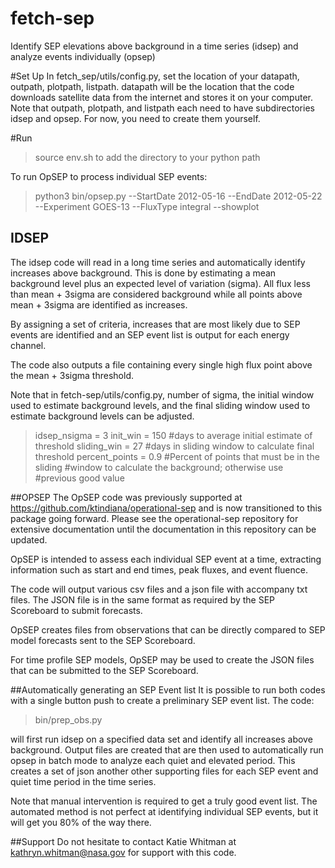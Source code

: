 # fetch-sep
Identify SEP elevations above background in a time series (idsep) and analyze events individually (opsep)

#Set Up
In fetch_sep/utils/config.py, set the location of your datapath, outpath, plotpath, listpath.
datapath will be the location that the code downloads satellite data from the internet and stores it on your computer.
Note that outpath, plotpath, and listpath each need to have subdirectories idsep and opsep. For now, you need to create them yourself.

#Run
>source env.sh to add the directory to your python path

To run OpSEP to process individual SEP events:

>python3 bin/opsep.py --StartDate 2012-05-16 --EndDate 2012-05-22 --Experiment GOES-13 --FluxType integral --showplot

## IDSEP
The idsep code will read in a long time series and automatically identify increases above background. This is done by estimating a mean background level plus an expected level of variation (sigma). All flux less than mean + 3sigma are considered background while all points above mean + 3sigma are identified as increases.

By assigning a set of criteria, increases that are most likely due to SEP events are identified and an SEP event list is output for each energy channel. 

The code also outputs a file containing every single high flux point above the mean + 3sigma threshold.

Note that in fetch-sep/utils/config.py, number of sigma, the initial window used to estimate background levels, and the final sliding window used to estimate background levels can be adjusted. 

>idsep_nsigma = 3
>init_win = 150 #days to average initial estimate of threshold
>sliding_win = 27 #days in sliding window to calculate final threshold
>percent_points = 0.9 #Percent of points that must be in the sliding
>                    #window to calculate the background; otherwise use
>                    #previous good value


##OPSEP
The OpSEP code was previously supported at https://github.com/ktindiana/operational-sep and is now transitioned to this package going forward. Please see the operational-sep repository for extensive documentation until the documentation in this repository can be updated.

OpSEP is intended to assess each individual SEP event at a time, extracting information such as start and end times, peak fluxes, and event fluence.

The code will output various csv files and a json file with accompany txt files. The JSON file is in the same format as required by the SEP Scoreboard to submit forecasts.

OpSEP creates files from observations that can be directly compared to SEP model forecasts sent to the SEP Scoreboard.

For time profile SEP models, OpSEP may be used to create the JSON files that can be submitted to the SEP Scoreboard.

##Automatically generating an SEP Event list
It is possible to run both codes with a single button push to create a preliminary SEP event list. 
The code:

>bin/prep_obs.py

will first run idsep on a specified data set and identify all increases above background. Output files are created that are then used to automatically run opsep in batch mode to analyze each quiet and elevated period. This creates a set of json another other supporting files for each SEP event and quiet time period in the time series.

Note that manual intervention is required to get a truly good event list. The automated method is not perfect at identifying individual SEP events, but it will get you 80% of the way there. 

##Support
Do not hesitate to contact Katie Whitman at kathryn.whitman@nasa.gov for support with this code.
